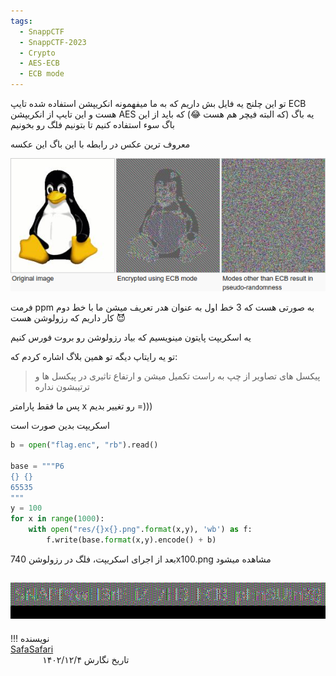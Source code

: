 ```yaml
---
tags:
  - SnappCTF
  - SnappCTF-2023
  - Crypto
  - AES-ECB
  - ECB mode
---
```


تو این چلنج یه فایل بش داریم که به ما میفهمونه انکریپشن استفاده شده تایپ ECB هست و این تایپ از انکریپشن AES یه باگ (که البته فیچر هم هست :joy:) که باید از این باگ سوء استفاده کنیم تا بتونیم فلگ رو بخونیم

معروف ترین عکس در رابطه با این باگ این عکسه

![[PeNgUiN!]](mascot-1.png)

فرمت ppm به صورتی هست که 3 خط اول به عنوان هدر تعریف میشن
ما با خط دوم کار داریم که رزولوشن هست :smiling_imp:

یه اسکریپت پایتون مینویسیم که بیاد رزولوشن رو بروت فورس کنیم

تو یه رایتاپ دیگه تو همین بلاگ اشاره کردم که:
> پیکسل های تصاویر از چپ به راست تکمیل میشن و ارتفاع تاثیری در پیکسل ها و ترتیبشون نداره

پس ما فقط پارامتر x رو تغییر بدیم =)))

اسکریپت بدین صورت است

```python linenums="1"
b = open("flag.enc", "rb").read()

base = """P6
{} {}
65535
"""
y = 100
for x in range(1000):
    with open("res/{}x{}.png".format(x,y), 'wb') as f:
        f.write(base.format(x,y).encode() + b)
```

بعد از اجرای اسکریپت، فلگ در رزولوشن 740x100.png مشاهده میشود

![Mascot](mascot-2.png)
---
!!! نویسنده
    [SafaSafari](https://twitter.com/SafaSafari3)$~~~~~~~~~~~~~~~~~~~~~~~~~~~~~~~~~~~~~~~~~~~~~~~~~~~~~~~~~~~~~~~~~~~~~~~~~~~~~~~~~~~~~~~~~~~~~~~~~~~~~~~~~~~~~~~~~~~~~~~~~~~$تاریخ نگارش ۱۴۰۲/۱۲/۴